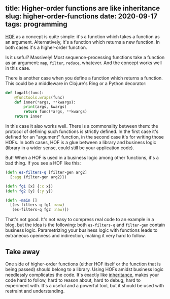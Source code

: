title: Higher-order functions are like inheritance
slug: higher-order-functions
date: 2020-09-17
tags: programming
----

[HOF](https://en.wikipedia.org/wiki/Higher-order_function) as a concept is quite simple: it's a function which takes a function as an argument. Alternatively, it's a function which returns a new function. In both cases it's a higher-order function.

Is it useful? Massively! Most sequence-processing functions take a function as an argument: `map`, `filter`, `reduce`, whatever. And the concept works well in this case.

There is another case when you define a function which returns a function. This could be a middleware in Clojure's Ring or a Python decorator:

```py
def logall(func):
    @functools.wraps(func)
    def inner(*args, **kwargs):
        print(args, kwargs)
        return func(*args, **kwargs)
    return inner
```

In this case it also works well. There is a commonality between them: the protocol of defining such functions is strictly defined. In the first case it's defined for an "argument" function, in the second case it's for writing those HOFs. In both cases, HOF is a glue between a library and business logic (library in a wider sense, could still be your application code).

But! When a HOF is used in a business logic among other functions, it's a bad thing. If you see a HOF like this:

```clj
(defn es-filters-q [filter-gen arg2]
  {:agg (filter-gen arg2)})

(defn fg1 [x] {:x x})
(defn fg2 [y] {:y y})

(defn -main []
  [(es-filters-q fg1 :wow)
   (es-filters-q fg2 :naw)])
```

That's not good. It's not easy to compress real code to an example in a blog, but the idea is the following: both `es-filters-q` and `filter-gen` contain business logic. Parametrizing your business logic with functions leads to extraneous openness and indirection, making it very hard to follow.

## Take away

One side of higher-order functions (either HOF itself or the function that is being passed) should belong to a library. Using HOFs amidst business logic needlessly complicates the code. It's exactly like [inheritance](https://solovyov.net/blog/2020/inheritance/), makes your code hard to follow, hard to reason about, hard to debug, hard to experiment with. It's a useful and a powerful tool, but it should be used with restraint and understanding.